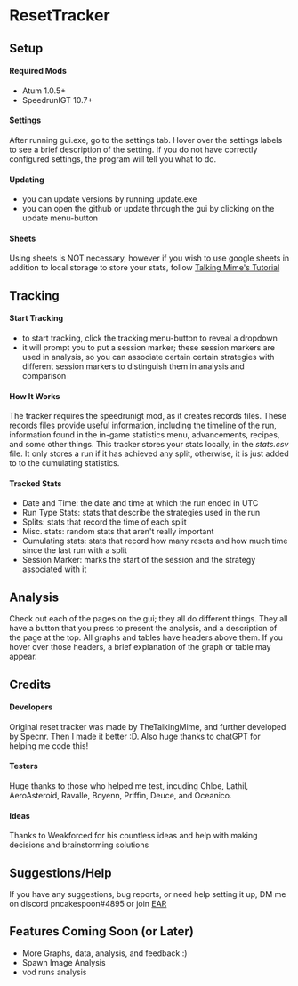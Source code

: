 # **ResetTracker**

## **Setup**

#### Required Mods

 - Atum 1.0.5+
 - SpeedrunIGT 10.7+

#### Settings

After running gui.exe, go to the settings tab. Hover over the settings labels to see a brief description of the setting. If you do not have correctly configured settings, the program will tell you what to do.

#### Updating

 - you can update versions by running update.exe
 - you can open the github or update through the gui by clicking on the update menu-button

#### Sheets

Using sheets is NOT necessary, however if you wish to use google sheets in addition to local storage to store your stats, follow [Talking Mime's Tutorial](https://www.youtube.com/watch?v=KIAo3Lgsk_Q)

## **Tracking**

#### Start Tracking

 - to start tracking, click the tracking menu-button to reveal a dropdown
 - it will prompt you to put a session marker; these session markers are used in analysis, so you can associate certain certain strategies with different session markers to distinguish them in analysis and comparison

#### How It Works

The tracker requires the speedrunigt mod, as it creates records files. These records files provide useful information, including the timeline of the run, information found in the in-game statistics menu, advancements, recipes, and some other things. This tracker stores your stats locally, in the *stats.csv* file. It only stores a run if it has achieved any split, otherwise, it is just added to to the cumulating statistics.

#### Tracked Stats

 - Date and Time: the date and time at which the run ended in UTC
 - Run Type Stats: stats that describe the strategies used in the run
 - Splits: stats that record the time of each split
 - Misc. stats: random stats that aren't really important
 - Cumulating stats: stats that record how many resets and how much time since the last run with a split
 - Session Marker: marks the start of the session and the strategy associated with it

## **Analysis**

Check out each of the pages on the gui; they all do different things. They all have a button that you press to present the analysis, and a description of the page at the top. All graphs and tables have headers above them. If you hover over those headers, a brief explanation of the graph or table may appear.

## **Credits**

#### Developers

Original reset tracker was made by TheTalkingMime, and further developed by Specnr. Then I made it better :D. Also huge thanks to chatGPT for helping me code this!

#### Testers

Huge thanks to those who helped me test, incuding Chloe, Lathil, AeroAsteroid, Ravalle, Boyenn, Priffin, Deuce, and Oceanico.

#### Ideas

Thanks to Weakforced for his countless ideas and help with making decisions and brainstorming solutions

## **Suggestions/Help**

If you have any suggestions, bug reports, or need help setting it up, DM me on discord pncakespoon#4895 or join [EAR](https://discord.gg/jnjrbysy)

## Features Coming Soon (or Later)

 - More Graphs, data, analysis, and feedback :)
 - Spawn Image Analysis
 - vod runs analysis
 

